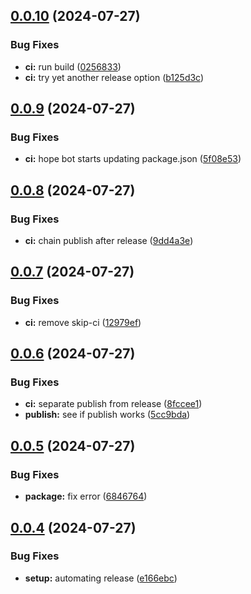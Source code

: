 ## [0.0.10](https://github.com/mynimi/calligraphy-grids/compare/v0.0.9...v0.0.10) (2024-07-27)


### Bug Fixes

* **ci:** run build ([0256833](https://github.com/mynimi/calligraphy-grids/commit/02568339ac78529bd8e134692acb30442eeebd74))
* **ci:** try yet another release option ([b125d3c](https://github.com/mynimi/calligraphy-grids/commit/b125d3c8d89cf072b78f4b08f7972930366d508d))

## [0.0.9](https://github.com/mynimi/calligraphy-grids/compare/v0.0.8...v0.0.9) (2024-07-27)


### Bug Fixes

* **ci:** hope bot starts updating package.json ([5f08e53](https://github.com/mynimi/calligraphy-grids/commit/5f08e538b3052b7b0f67e01ab651627d57442c91))

## [0.0.8](https://github.com/mynimi/calligraphy-grids/compare/v0.0.7...v0.0.8) (2024-07-27)


### Bug Fixes

* **ci:** chain publish after release ([9dd4a3e](https://github.com/mynimi/calligraphy-grids/commit/9dd4a3ef2c0289af6acfcb55802d3c3b6bd59401))

## [0.0.7](https://github.com/mynimi/calligraphy-grids/compare/v0.0.6...v0.0.7) (2024-07-27)


### Bug Fixes

* **ci:** remove skip-ci ([12979ef](https://github.com/mynimi/calligraphy-grids/commit/12979ef821df556d0b4d4feff0935622f03bceb5))

## [0.0.6](https://github.com/mynimi/calligraphy-grids/compare/v0.0.5...v0.0.6) (2024-07-27)


### Bug Fixes

* **ci:** separate publish from release ([8fccee1](https://github.com/mynimi/calligraphy-grids/commit/8fccee1ab78915548dbafbf9d4d8b537d7c9ba1e))
* **publish:** see if publish works ([5cc9bda](https://github.com/mynimi/calligraphy-grids/commit/5cc9bda9bd9690ac0c8643bc56e17690c33820fb))

## [0.0.5](https://github.com/mynimi/calligraphy-grids/compare/v0.0.4...v0.0.5) (2024-07-27)


### Bug Fixes

* **package:** fix error ([6846764](https://github.com/mynimi/calligraphy-grids/commit/6846764e725726313109e7cfd1c2b63db8396498))

## [0.0.4](https://github.com/mynimi/calligraphy-grids/compare/v0.0.3...v0.0.4) (2024-07-27)


### Bug Fixes

* **setup:** automating release ([e166ebc](https://github.com/mynimi/calligraphy-grids/commit/e166ebc872c15997afdaf3e5a85e9df7e620e9e9))
